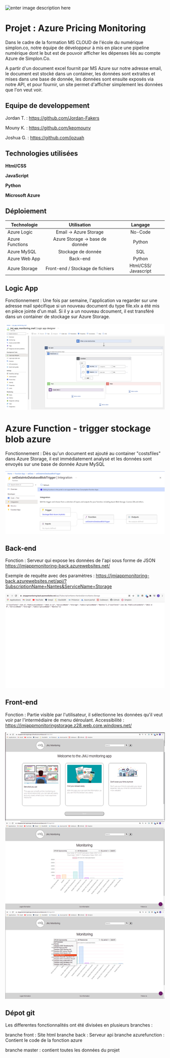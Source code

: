 

![enter image description here](https://qbd.eu/wp-content/uploads/azure-logo.png)
# Projet : Azure Pricing Monitoring

Dans le cadre de la formation MS CLOUD de l'école du numérique simplon.co, notre équipe de développeur à mis en place une pipeline numérique dont le but est de pouvoir afficher les dépenses liés au compte Azure de Simplon.Co.

A partir d'un document excel fournit par MS Azure sur notre adresse email, le document est stocké dans un container, les données sont extraites et mises dans une base de donnée, les données sont ensuite exposés via notre API, et pour fournir, un site permet d'afficher simplement les données que l'on veut voir.

## Equipe de developpement
Jordan T. : https://github.com/Jordan-Fakers

Mouny K. : https://github.com/keomouny

Joshua G. : https://github.com/jozuah

## Technologies utilisées

**Html/CSS**

**JavaScript**

**Python**

**Microsoft Azure** 

## Déploiement


| Technologie | Utilisation | Langage |
|---|:---:|:---:|
| Azure Logic      | Email -> Azure Storage | No-Code |
| Azure Functions | Azure Storage -> base de donnée      |    Python |
| Azure MySQL     | Stockage de donnée      |  SQL |
|  Azure Web App  |    Back-end  | Python |
|  Azure Storage  |    Front-end / Stockage de fichiers  | Html/CSS/ Javascript |

## Logic App 

Fonctionnement : Une fois par semaine, l'application va regarder sur une adresse mail spécifique si un nouveau document du type file.xlx a été mis en pièce jointe d'un mail. Si il y a un nouveau dcoument, il est transféré dans un container de stockage sur Azure Storage.

![enter image description here](https://github.com/jozuah/devcloud_simplon_JMJ_APP_Monitoring/blob/master/images_readme/logicapp.png)

# Azure Function - trigger stockage blob azure

Fonctionnement : Dès qu'un document est ajouté au container "costsfiles" dans Azure Storage, il est immédiatement analysé et les données sont envoyés sur une base de donnée Azure MySQL

![enter image description here](https://github.com/jozuah/devcloud_simplon_JMJ_APP_Monitoring/blob/master/images_readme/azurefunction.png)

## Back-end 

Fonction : Serveur qui expose les données de l'api sous forme de JSON
https://jmjappmonitoring-back.azurewebsites.net/

Exemple de requête avec des paramètres :
https://jmjappmonitoring-back.azurewebsites.net/api/?SubscriptionName=Nantes&ServiceName=Storage

![enter image description here](https://github.com/jozuah/devcloud_simplon_JMJ_APP_Monitoring/blob/master/images_readme/back_end.png)

## Front-end

Fonction : Partie visible par l'utilisateur, il sélectionne les données qu'il veut voir par l'intermédiaire de menu déroulant.
Accessibilité : https://jmjappmonitoringstorage.z28.web.core.windows.net/

![enter image description here](https://github.com/jozuah/devcloud_simplon_JMJ_APP_Monitoring/blob/master/images_readme/frontfirst.png)
![enter image description here](https://github.com/jozuah/devcloud_simplon_JMJ_APP_Monitoring/blob/master/images_readme/frontchart.png)
![enter image description here](https://github.com/jozuah/devcloud_simplon_JMJ_APP_Monitoring/blob/master/images_readme/frontdropdown.png)

## Dépot git

Les differentes fonctionnalités ont été divisées en plusieurs branches :

branche front : Site html
branche back : Serveur api 
branche azurefunction : Contient le code de la fonction azure

branche master : contient toutes les données du projet

